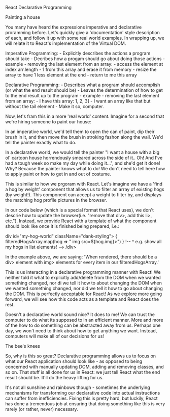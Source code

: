 React Declarative Programming

Painting a house

You many have heard the expressions imperative and declarative proramming before. Let's quickly give a 'documentation' style description of each, and follow it up with some real world examples. In wrapping up, we will relate it to React's implementation of the Virtual DOM.

Imperative Programming: - Explicitly describes the actions a program should take - Decribes how a progam should go about doing those actions - example - removing the last element from an array: - access the element at index arr.length - 1 from this array and erase it from memory - resize the array to have 1 less element at the end - return to me this array

Declarative Programming: - Describes what a program should accomplish (or what the end result should be) - Leaves the determination of how to get to the end result up to the program - example - removing the last element from an array: - I have this array: 1, 2, 3] - I want an array like that but without the tail element - Make it so, computer.

Now, let's fram this in a more 'real world' content. Imagine for a second that we're hiring someone to paint our house:

In an imperative world, we'd tell them to open the can of paint, dip their brush in it, and then move the brush  in stroking fashon along the wall. We'd tell the painter exactly what to do.

In a declarative world, we would tell the painter "I want a house with a big ol' cartoon house horrendously smeared across the side of it.. Oh! And I've had a tough week so make my day while doing it...", and she'd get it done! Why? Because the painter knows what to do! We don't need to tell here how to apply paint or how to get in and out of costume.

This is similar to how we prgoram with React. Let's imagine we have a 'find a hog by weight'
component that allows us to filter an array of existing hogs (by weight!). This component can accept a weight to filter by, and displays the matching hog profile pictures in the browser. 

In our code below (which is a special format that React uses), we don't descrie how to update the browser(i.e. "remove that div>, add this li>, etc."). Instead, we provide React with a template of what the component should look like once it is finished being prepared, i.e.:

div id="my-hog-world" className="dank-styling">
  { filteredHogsArray.map(hog => " img src=${hog.img}>") }
  !-- ^ e.g. show all my hogs in list elements! -->
/div> 

In the example above, we are saying: 'When rendered, there should be a div> element with img> elements for every item in our filteredHogsArray.'

This is us interacting in a declarative programming manner with React! We neither told it what to explicitly add/delete from the DOM when we wanted something changed, nor di we tell it how to about changing the DOM when we wanted something changed, nor did we tell it how to go about changing the DOM. This is perfectly acceptable for React! As we explore more going forward, we will see how this code acts as a template and React does the rest.

Doesn't a declarative world sound nice? It does to me! We can trust the computer to do what its supposed to in an efficient manner. More and more of the how to do something can be abstracted away from us. Perhaps one day, we won't need to think about how to get anything we want. Instead, computers will make all of our decisions for us!

The bee's knees 

So, why is this so great? Declarative programming allows us to focus on what our React application should look like - as opposed to being concerned with manually updating DOM, adding and removing classes, and so on. That stuff is all done for us in React: we just tell React what the end result should be. It'll do the heavy lifting for us.

It's not all sunshine and rainbows though - sometimes the underlying mechanisms for transforming our declarative code into actual instructions can suffer from inefficiencies. Fixing this is pretty hard, but luckily, React has done a tremendous job at ensuring that doing something like this is very rarely (or rather, never) necessary.
